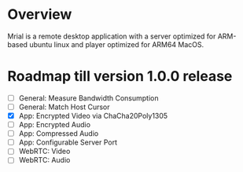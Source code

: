 # Overview
Mrial is a remote desktop application with a server optimized for ARM-based ubuntu linux and player optimized for ARM64 MacOS.

# Roadmap till version 1.0.0 release

- [  ] General: Measure Bandwidth Consumption
- [  ] General: Match Host Cursor
- [x] App: Encrypted Video via ChaCha20Poly1305
- [ ] App: Encrypted Audio
- [ ] App: Compressed Audio
- [ ] App: Configurable Server Port
- [ ] WebRTC: Video
- [ ] WebRTC: Audio
